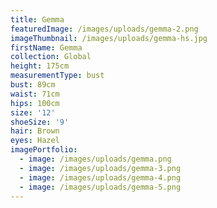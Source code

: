 ```yaml
---
title: Gemma
featuredImage: /images/uploads/gemma-2.png
imageThumbnail: /images/uploads/gemma-hs.jpg
firstName: Gemma
collection: Global
height: 175cm
measurementType: bust
bust: 89cm
waist: 71cm
hips: 100cm
size: '12'
shoeSize: '9'
hair: Brown
eyes: Hazel
imagePortfolio:
  - image: /images/uploads/gemma.png
  - image: /images/uploads/gemma-3.png
  - image: /images/uploads/gemma-4.png
  - image: /images/uploads/gemma-5.png
---
```


